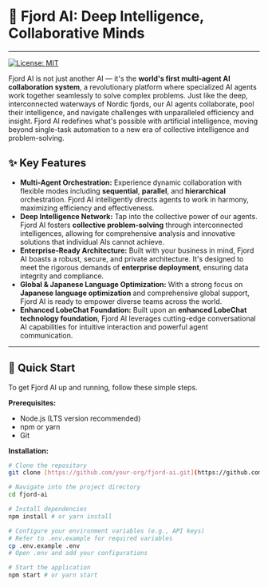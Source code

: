 # 🌊 Fjord AI: Deep Intelligence, Collaborative Minds

---

[![License: MIT](https://img.shields.io/badge/License-MIT-yellow.svg)](https://opensource.org/licenses/MIT)

Fjord AI is not just another AI — it's the **world's first multi-agent AI collaboration system**, a revolutionary platform where specialized AI agents work together seamlessly to solve complex problems. Just like the deep, interconnected waterways of Nordic fjords, our AI agents collaborate, pool their intelligence, and navigate challenges with unparalleled efficiency and insight. Fjord AI redefines what's possible with artificial intelligence, moving beyond single-task automation to a new era of collective intelligence and problem-solving.

## ✨ Key Features

* **Multi-Agent Orchestration:** Experience dynamic collaboration with flexible modes including **sequential**, **parallel**, and **hierarchical** orchestration. Fjord AI intelligently directs agents to work in harmony, maximizing efficiency and effectiveness.
* **Deep Intelligence Network:** Tap into the collective power of our agents. Fjord AI fosters **collective problem-solving** through interconnected intelligences, allowing for comprehensive analysis and innovative solutions that individual AIs cannot achieve.
* **Enterprise-Ready Architecture:** Built with your business in mind, Fjord AI boasts a robust, secure, and private architecture. It's designed to meet the rigorous demands of **enterprise deployment**, ensuring data integrity and compliance.
* **Global & Japanese Language Optimization:** With a strong focus on **Japanese language optimization** and comprehensive global support, Fjord AI is ready to empower diverse teams across the world.
* **Enhanced LobeChat Foundation:** Built upon an **enhanced LobeChat technology foundation**, Fjord AI leverages cutting-edge conversational AI capabilities for intuitive interaction and powerful agent communication.

---

## 🚀 Quick Start

To get Fjord AI up and running, follow these simple steps.

**Prerequisites:**

* Node.js (LTS version recommended)
* npm or yarn
* Git

**Installation:**

```bash
# Clone the repository
git clone [https://github.com/your-org/fjord-ai.git](https://github.com/your-org/fjord-ai.git)

# Navigate into the project directory
cd fjord-ai

# Install dependencies
npm install # or yarn install

# Configure your environment variables (e.g., API keys)
# Refer to .env.example for required variables
cp .env.example .env
# Open .env and add your configurations

# Start the application
npm start # or yarn start
